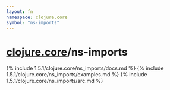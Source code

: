 ```yaml
---
layout: fn
namespace: clojure.core
symbol: "ns-imports"
---
```


# [clojure.core](../)/ns-imports

{% include 1.5.1/clojure.core/ns_imports/docs.md %}
{% include 1.5.1/clojure.core/ns_imports/examples.md %}
{% include 1.5.1/clojure.core/ns_imports/src.md %}

